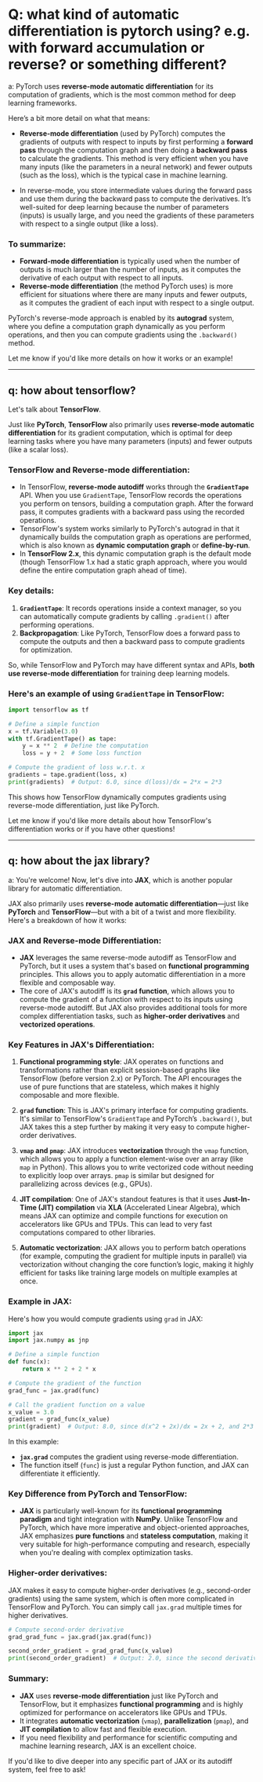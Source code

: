 
# Q: what kind of automatic differentiation is pytorch using?  e.g. with forward accumulation or reverse? or something different?


a: PyTorch uses **reverse-mode automatic differentiation** for its computation of gradients, which is the most common method for deep learning frameworks. 

Here’s a bit more detail on what that means:

- **Reverse-mode differentiation** (used by PyTorch) computes the gradients of outputs with respect to inputs by first performing a **forward pass** through the computation graph and then doing a **backward pass** to calculate the gradients. This method is very efficient when you have many inputs (like the parameters in a neural network) and fewer outputs (such as the loss), which is the typical case in machine learning.

- In reverse-mode, you store intermediate values during the forward pass and use them during the backward pass to compute the derivatives. It’s well-suited for deep learning because the number of parameters (inputs) is usually large, and you need the gradients of these parameters with respect to a single output (like a loss).

### To summarize:
- **Forward-mode differentiation** is typically used when the number of outputs is much larger than the number of inputs, as it computes the derivative of each output with respect to all inputs.
- **Reverse-mode differentiation** (the method PyTorch uses) is more efficient for situations where there are many inputs and fewer outputs, as it computes the gradient of each input with respect to a single output.

PyTorch's reverse-mode approach is enabled by its **autograd** system, where you define a computation graph dynamically as you perform operations, and then you can compute gradients using the `.backward()` method.

Let me know if you'd like more details on how it works or an example!


---

## q: how about tensorflow?

Let's talk about **TensorFlow**.

Just like **PyTorch**, **TensorFlow** also primarily uses **reverse-mode automatic differentiation** for its gradient computation, which is optimal for deep learning tasks where you have many parameters (inputs) and fewer outputs (like a scalar loss). 

### TensorFlow and Reverse-mode differentiation:
- In TensorFlow, **reverse-mode autodiff** works through the **`GradientTape`** API. When you use `GradientTape`, TensorFlow records the operations you perform on tensors, building a computation graph. After the forward pass, it computes gradients with a backward pass using the recorded operations.
- TensorFlow's system works similarly to PyTorch's autograd in that it dynamically builds the computation graph as operations are performed, which is also known as **dynamic computation graph** or **define-by-run**.
- In **TensorFlow 2.x**, this dynamic computation graph is the default mode (though TensorFlow 1.x had a static graph approach, where you would define the entire computation graph ahead of time).

### Key details:
1. **`GradientTape`**: It records operations inside a context manager, so you can automatically compute gradients by calling `.gradient()` after performing operations. 
2. **Backpropagation**: Like PyTorch, TensorFlow does a forward pass to compute the outputs and then a backward pass to compute gradients for optimization.

So, while TensorFlow and PyTorch may have different syntax and APIs, **both use reverse-mode differentiation** for training deep learning models.

### Here's an example of using `GradientTape` in TensorFlow:

```python
import tensorflow as tf

# Define a simple function
x = tf.Variable(3.0)
with tf.GradientTape() as tape:
    y = x ** 2  # Define the computation
    loss = y + 2  # Some loss function

# Compute the gradient of loss w.r.t. x
gradients = tape.gradient(loss, x)
print(gradients)  # Output: 6.0, since d(loss)/dx = 2*x = 2*3
```

This shows how TensorFlow dynamically computes gradients using reverse-mode differentiation, just like PyTorch.

Let me know if you'd like more details about how TensorFlow's differentiation works or if you have other questions!

---

## q:  how about the jax library?

a: You're welcome! Now, let's dive into **JAX**, which is another popular library for automatic differentiation.

JAX also primarily uses **reverse-mode automatic differentiation**—just like **PyTorch** and **TensorFlow**—but with a bit of a twist and more flexibility. Here's a breakdown of how it works:

### JAX and Reverse-mode Differentiation:
- **JAX** leverages the same reverse-mode autodiff as TensorFlow and PyTorch, but it uses a system that's based on **functional programming** principles. This allows you to apply automatic differentiation in a more flexible and composable way.
- The core of JAX's autodiff is its **`grad` function**, which allows you to compute the gradient of a function with respect to its inputs using reverse-mode autodiff. But JAX also provides additional tools for more complex differentiation tasks, such as **higher-order derivatives** and **vectorized operations**.

### Key Features in JAX's Differentiation:
1. **Functional programming style**: JAX operates on functions and transformations rather than explicit session-based graphs like TensorFlow (before version 2.x) or PyTorch. The API encourages the use of pure functions that are stateless, which makes it highly composable and more flexible.
   
2. **`grad` function**: This is JAX's primary interface for computing gradients. It's similar to TensorFlow's `GradientTape` and PyTorch’s `.backward()`, but JAX takes this a step further by making it very easy to compute higher-order derivatives.

3. **`vmap` and `pmap`**: JAX introduces **vectorization** through the `vmap` function, which allows you to apply a function element-wise over an array (like `map` in Python). This allows you to write vectorized code without needing to explicitly loop over arrays. `pmap` is similar but designed for parallelizing across devices (e.g., GPUs).

4. **JIT compilation**: One of JAX's standout features is that it uses **Just-In-Time (JIT) compilation** via **XLA** (Accelerated Linear Algebra), which means JAX can optimize and compile functions for execution on accelerators like GPUs and TPUs. This can lead to very fast computations compared to other libraries.

5. **Automatic vectorization**: JAX allows you to perform batch operations (for example, computing the gradient for multiple inputs in parallel) via vectorization without changing the core function’s logic, making it highly efficient for tasks like training large models on multiple examples at once.

### Example in JAX:

Here's how you would compute gradients using `grad` in JAX:

```python
import jax
import jax.numpy as jnp

# Define a simple function
def func(x):
    return x ** 2 + 2 * x

# Compute the gradient of the function
grad_func = jax.grad(func)

# Call the gradient function on a value
x_value = 3.0
gradient = grad_func(x_value)
print(gradient)  # Output: 8.0, since d(x^2 + 2x)/dx = 2x + 2, and 2*3 + 2 = 8
```

In this example:
- **`jax.grad`** computes the gradient using reverse-mode differentiation.
- The function itself (`func`) is just a regular Python function, and JAX can differentiate it efficiently.

### Key Difference from PyTorch and TensorFlow:
- **JAX** is particularly well-known for its **functional programming paradigm** and tight integration with **NumPy**. Unlike TensorFlow and PyTorch, which have more imperative and object-oriented approaches, JAX emphasizes **pure functions** and **stateless computation**, making it very suitable for high-performance computing and research, especially when you're dealing with complex optimization tasks.

### Higher-order derivatives:
JAX makes it easy to compute higher-order derivatives (e.g., second-order gradients) using the same system, which is often more complicated in TensorFlow and PyTorch. You can simply call `jax.grad` multiple times for higher derivatives.

```python
# Compute second-order derivative
grad_grad_func = jax.grad(jax.grad(func))

second_order_gradient = grad_grad_func(x_value)
print(second_order_gradient)  # Output: 2.0, since the second derivative of x^2 + 2x is constant (2)
```

### Summary:
- **JAX** uses **reverse-mode differentiation** just like PyTorch and TensorFlow, but it emphasizes **functional programming** and is highly optimized for performance on accelerators like GPUs and TPUs.
- It integrates **automatic vectorization** (`vmap`), **parallelization** (`pmap`), and **JIT compilation** to allow fast and flexible execution.
- If you need flexibility and performance for scientific computing and machine learning research, JAX is an excellent choice.

If you'd like to dive deeper into any specific part of JAX or its autodiff system, feel free to ask!

